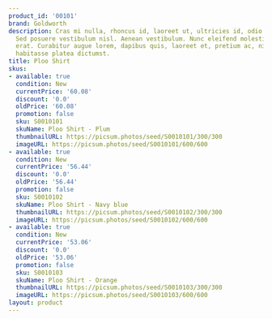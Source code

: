 ```yaml
---
product_id: '00101'
brand: Goldworth
description: Cras mi nulla, rhoncus id, laoreet ut, ultricies id, odio.Donec imperdiet.
  Sed posuere vestibulum nisl. Aenean vestibulum. Nunc eleifend molestie velit. Nam
  erat. Curabitur augue lorem, dapibus quis, laoreet et, pretium ac, nisi. In hac
  habitasse platea dictumst.
title: Ploo Shirt
skus:
- available: true
  condition: New
  currentPrice: '60.08'
  discount: '0.0'
  oldPrice: '60.08'
  promotion: false
  sku: S0010101
  skuName: Ploo Shirt - Plum
  thumbnailURL: https://picsum.photos/seed/S0010101/300/300
  imageURL: https://picsum.photos/seed/S0010101/600/600
- available: true
  condition: New
  currentPrice: '56.44'
  discount: '0.0'
  oldPrice: '56.44'
  promotion: false
  sku: S0010102
  skuName: Ploo Shirt - Navy blue
  thumbnailURL: https://picsum.photos/seed/S0010102/300/300
  imageURL: https://picsum.photos/seed/S0010102/600/600
- available: true
  condition: New
  currentPrice: '53.06'
  discount: '0.0'
  oldPrice: '53.06'
  promotion: false
  sku: S0010103
  skuName: Ploo Shirt - Orange
  thumbnailURL: https://picsum.photos/seed/S0010103/300/300
  imageURL: https://picsum.photos/seed/S0010103/600/600
layout: product
---
```

